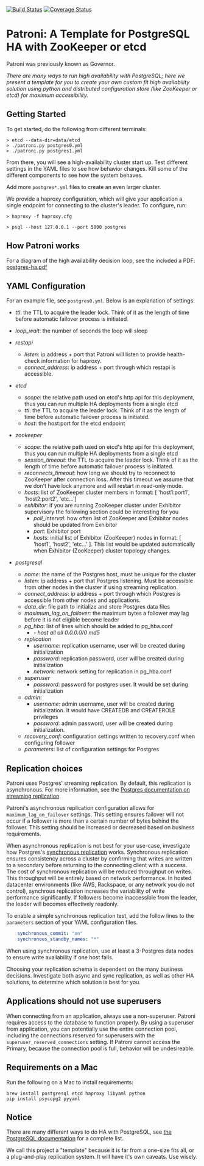 [![Build Status](https://travis-ci.org/zalando/patroni.svg?branch=master)](https://travis-ci.org/zalando/patroni)
[![Coverage Status](https://coveralls.io/repos/zalando/patroni/badge.svg?branch=master)](https://coveralls.io/r/zalando/patroni?branch=master)
# Patroni: A Template for PostgreSQL HA with ZooKeeper or etcd

Patroni was previously known as Governor.

*There are many ways to run high availability with PostgreSQL; here we present a template for you to create your own custom fit high availability solution using python and distributed configuration store (like ZooKeeper or etcd) for maximum accessibility.*

## Getting Started
To get started, do the following from different terminals:

```
> etcd --data-dir=data/etcd
> ./patroni.py postgres0.yml
> ./patroni.py postgres1.yml
```

From there, you will see a high-availability cluster start up. Test
different settings in the YAML files to see how behavior changes.  Kill
some of the different components to see how the system behaves.

Add more `postgres*.yml` files to create an even larger cluster.

We provide a haproxy configuration, which will give your application a single endpoint for connecting to the cluster's leader.  To configure, run:

```
> haproxy -f haproxy.cfg
```

```
> psql --host 127.0.0.1 --port 5000 postgres
```

## How Patroni works

For a diagram of the high availability decision loop, see the included a PDF: [postgres-ha.pdf](https://github.com/zalando/patroni/blob/master/postgres-ha.pdf)

## YAML Configuration

For an example file, see `postgres0.yml`.  Below is an explanation of settings:

* *ttl*: the TTL to acquire the leader lock.  Think of it as the length of time before automatic failover process is initiated.
* *loop_wait*: the number of seconds the loop will sleep

* *restapi*
  * *listen*: ip address + port that Patroni will listen to provide health-check information for haproxy.
  * *connect_address*: ip address + port through which restapi is accessible.

* *etcd*
  * *scope*: the relative path used on etcd's http api for this deployment, thus you can run multiple HA deployments from a single etcd
  * *ttl*: the TTL to acquire the leader lock.  Think of it as the length of time before automatic failover process is initiated.
  * *host*: the host:port for the etcd endpoint

* *zookeeper*
  * *scope*: the relative path used on etcd's http api for this deployment, thus you can run multiple HA deployments from a single etcd
  * *session_timeout*: the TTL to acquire the leader lock. Think of it as the length of time before automatic failover process is initiated.
  * *reconnects_timeout*: how long we should try to reconnect to ZooKeeper after connection loss. After this timeout we assume that we don't have lock anymore and will restart in read-only mode.
  * *hosts*: list of ZooKeeper cluster members in format: [ 'host1:port1', 'host2:port2', 'etc...']
  * *exhibitor*: if you are running ZooKeeper cluster under Exhibitor supervisory the following section could be interesting for you
    * *poll_interval*: how often list of ZooKeeper and Exhibitor nodes should be updated from Exhibitor
    * *port*: Exhibitor port
    * *hosts*: initial list of Exhibitor (ZooKeeper) nodes in format: [ 'host1', 'host2', 'etc...' ]. This list would be updated automatically when Exhibitor (ZooKeeper) cluster topology changes.

* *postgresql*
  * *name*: the name of the Postgres host, must be unique for the cluster
  * *listen*: ip address + port that Postgres listening. Must be accessible from other nodes in the cluster if using streaming replication.
  * *connect_address*: ip address + port through which Postgres is accessible from other nodes and applications.
  * *data_dir*: file path to initialize and store Postgres data files
  * *maximum_lag_on_failover*: the maximum bytes a follower may lag before it is not eligible become leader
  * *pg_hba*: list of lines which should be added to pg_hba.conf
    * *- host all all 0.0.0.0/0 md5*
  * *replication*
    * *username*: replication username, user will be created during initialization
    * *password*: replication password, user will be created during initialization
    * *network*: network setting for replication in pg_hba.conf
  * *superuser*
    * *password*: password for postgres user. It would be set during initialization
  * *admin*:
    * *username*: admin username, user will be created during initialization. It would have CREATEDB and CREATEROLE privileges
    * *password*: admin password, user will be created during initialization.
  * *recovery_conf*: configuration settings written to recovery.conf when configuring follower
  * *parameters*: list of configuration settings for Postgres

## Replication choices

Patroni uses Postgres' streaming replication.  By default, this replication is asynchronous.  For more information, see the [Postgres documentation on streaming replication](http://www.postgresql.org/docs/current/static/warm-standby.html#STREAMING-REPLICATION). 

Patroni's asynchronous replication configuration allows for `maximum_lag_on_failover` settings. This setting ensures failover will not occur if a follower is more than a certain number of bytes behind the follower.  This setting should be increased or decreased based on business requirements.

When asynchronous replication is not best for your use-case, investigate how Postgres's [synchronous replication](http://www.postgresql.org/docs/current/static/warm-standby.html#SYNCHRONOUS-REPLICATION) works.  Synchronous replication ensures consistency across a cluster by confirming that writes are written to a secondary before returning to the connecting client with a success.  The cost of synchronous replication will be reduced throughput on writes.  This throughput will be entirely based on network performance.  In hosted datacenter environments (like AWS, Rackspace, or any network you do not control), synchrous replication increases the variability of write performance significantly.  If followers become inaccessible from the leader, the leader will becomes effectively readonly.

To enable a simple synchronous replication test, add the follow lines to the `parameters` section of your YAML configuration files.

```YAML
    synchronous_commit: "on"
    synchronous_standby_names: "*"
```

When using synchronous replication, use at least a 3-Postgres data nodes to ensure write availability if one host fails.

Choosing your replication schema is dependent on the many business decisions.  Investigate both async and sync replication, as well as other HA solutions, to determine which solution is best for you.

## Applications should not use superusers

When connecting from an application, always use a non-superuser. Patroni requires access to the database to function properly.  By using a superuser from application, you can potentially use the entire connection pool, including the connections reserved for superusers with the `superuser_reserved_connections` setting. If Patroni cannot access the Primary, because the connection pool is full, behavior will be undesireable.

## Requirements on a Mac

Run the following on a Mac to install requirements:

```
brew install postgresql etcd haproxy libyaml python
pip install psycopg2 pyyaml
```

## Notice

There are many different ways to do HA with PostgreSQL, see [the
PostgreSQL documentation](https://wiki.postgresql.org/wiki/Replication,_Clustering,_and_Connection_Pooling) for a complete list.

We call this project a "template" because it is far from a one-size fits
all, or a plug-and-play replication system.  It will have it's own
caveats.  Use wisely.
